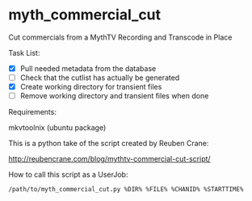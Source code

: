 myth_commercial_cut
===================

Cut commercials from a MythTV Recording and Transcode in Place

Task List:

- [x] Pull needed metadata from the database
- [ ] Check that the cutlist has actually be generated
- [x] Create working directory for transient files
- [ ] Remove working directory and transient files when done

Requirements:

mkvtoolnix (ubuntu package)

This is a python take of the script created by Reuben Crane:

http://reubencrane.com/blog/mythtv-commercial-cut-script/

How to call this script as a UserJob:

```
/path/to/myth_commercial_cut.py %DIR% %FILE% %CHANID% %STARTTIME%
```
